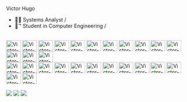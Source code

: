 Victor Hugo

- 👨‍💻  Systems Analyst /
- 📘™ Student in Computer Engineering /<br>
<div style="display: inline_block"><br>
<img align="center" alt="Victor-Windows Server" height="30" width="40" src="https://icongr.am/fontawesome/address-card.svg?size=128&color=currentColor">
<img align="center" alt="Victor-Windows Server" height="30" width="40" src="https://cdn.jsdelivr.net/gh/devicons/devicon/icons/windows8/windows8-original.svg">
<img align="center" alt="Victor-Linux" height="30" width="40" src="https://cdn.jsdelivr.net/gh/devicons/devicon/icons/linux/linux-original.svg">
<img align="center" alt="Victor-Wordpress" height="30" width="40" src="https://cdn.jsdelivr.net/gh/devicons/devicon/icons/wordpress/wordpress-plain.svg">
<img align="center" alt="Victor-Woocomerce" height="30" width="40" src="https://cdn.jsdelivr.net/gh/devicons/devicon/icons/woocommerce/woocommerce-original.svg">
<img align="center" alt="Victor-Visual Studio" height="30" width="40" src="https://cdn.jsdelivr.net/gh/devicons/devicon/icons/visualstudio/visualstudio-plain.svg">
<img align="center" alt="Victor-PostgreSql" height="30" width="40" src="https://cdn.jsdelivr.net/gh/devicons/devicon/icons/postgresql/postgresql-original.svg">
<img align="center" alt="Victor-SSMS" height="30" width="40" src="https://cdn.jsdelivr.net/gh/devicons/devicon/icons/microsoftsqlserver/microsoftsqlserver-plain.svg">
<img align="center" alt="Victor-MySQL" height="30" width="40" src="https://cdn.jsdelivr.net/gh/devicons/devicon/icons/mysql/mysql-original.svg">
<img align="center" alt="Victor-Java" height="30" width="40" src="https://cdn.jsdelivr.net/gh/devicons/devicon/icons/java/java-original.svg">
<img align="center" alt="Victor-Js" height="30" width="40" src="https://cdn.jsdelivr.net/gh/devicons/devicon/icons/javascript/javascript-original.svg">
<img align="center" alt="Victor-Python" height="30" width="40" src="https://cdn.jsdelivr.net/gh/devicons/devicon/icons/python/python-original.svg">
<img align="center" alt="Victor-HTML5" height="30" width="40" src="https://cdn.jsdelivr.net/gh/devicons/devicon/icons/html5/html5-original.svg">
<img align="center" alt="Victor-C#" height="30" width="40" src="https://cdn.jsdelivr.net/gh/devicons/devicon/icons/csharp/csharp-original.svg">
<br>
<img align="center" alt="Victor-C" height="30" width="40" src="https://cdn.jsdelivr.net/gh/devicons/devicon/icons/c/c-original.svg">
<img align="center" alt="Victor-PHP" height="30" width="40" src="https://cdn.jsdelivr.net/gh/devicons/devicon/icons/php/php-original.svg">
<img align="center" alt="Victor-Azure" height="30" width="40" src="https://cdn.jsdelivr.net/gh/devicons/devicon/icons/azure/azure-original.svg">
<img align="center" alt="Victor-Arduino" height="30" width="40" src="https://cdn.jsdelivr.net/gh/devicons/devicon/icons/arduino/arduino-original.svg">
<img align="center" alt="Victor-Apache" height="30" width="40" src="https://cdn.jsdelivr.net/gh/devicons/devicon/icons/apache/apache-original.svg">
<img align="center" alt="Victor-AndroidStudio" height="30" width="40" src="https://cdn.jsdelivr.net/gh/devicons/devicon/icons/androidstudio/androidstudio-original.svg">
<img align="center" alt="Victor-CSS3" height="30" width="40" src="https://cdn.jsdelivr.net/gh/devicons/devicon/icons/css3/css3-original.svg">
<img align="center" alt="Victor-Docker" height="30" width="40" src="https://cdn.jsdelivr.net/gh/devicons/devicon/icons/docker/docker-original.svg">
<img align="center" alt="Victor-Git" height="30" width="40" src="https://cdn.jsdelivr.net/gh/devicons/devicon/icons/git/git-original.svg">
<img align="center" alt="Victor-Git-Hub" height="30" width="40" src="https://cdn.jsdelivr.net/gh/devicons/devicon/icons/github/github-original.svg">
<img align="center" alt="Victor-Google" height="30" width="40" src="https://cdn.jsdelivr.net/gh/devicons/devicon/icons/google/google-original.svg">
<img align="center" alt="Victor-Google-Cloud" height="30" width="40" src="https://cdn.jsdelivr.net/gh/devicons/devicon/icons/googlecloud/googlecloud-original.svg">
<img align="center" alt="Victor-Google-Cloud" height="30" width="40" src="https://cdn.jsdelivr.net/gh/devicons/devicon/icons/grafana/grafana-original.svg">

</div>
<br>
<a href = "mailto:inoocrycsgo@gmail.com"><img src="https://img.shields.io/badge/Gmail-D14836?style=for-the-badge&logo=gmail&logoColor=white" target="_blank"></a>
<a href="https://www.instagram.com/manasczek" target="_blank"><img src="https://img.shields.io/badge/Instagram-E4405F?style=for-the-badge&logo=instagram&logoColor=white"></a>
 <a href="https://www.facebook.com/Victor.iNooCry" target="_blank"><img src="https://img.shields.io/badge/Facebook-1877F2?style=for-the-badge&logo=facebook&logoColor=white"></a>
